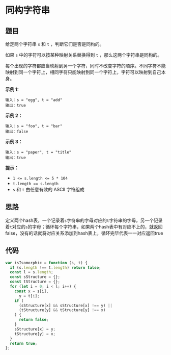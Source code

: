 # 同构字符串

## 题目

给定两个字符串 `s` 和 `t` ，判断它们是否是同构的。

如果 `s` 中的字符可以按某种映射关系替换得到 `t` ，那么这两个字符串是同构的。

每个出现的字符都应当映射到另一个字符，同时不改变字符的顺序。不同字符不能映射到同一个字符上，相同字符只能映射到同一个字符上，字符可以映射到自己本身。

**示例 1:**

```
输入：s = "egg", t = "add"
输出：true
```

**示例 2：**

```
输入：s = "foo", t = "bar"
输出：false
```

**示例 3：**

```
输入：s = "paper", t = "title"
输出：true
```

**提示：**

- `1 <= s.length <= 5 * 104`
- `t.length == s.length`
- `s` 和 `t` 由任意有效的 ASCII 字符组成

## 思路

定义两个hash表，一个记录着`s`字符串的字母对应的`t`字符串的字母，另一个记录着`t`对应的`s`的字母；循环每个字符串，如果两个hash表中有对应不上的，就返回false，没有的话就将对应关系添加到hash表上，循环完毕代表一一对应返回true

## 代码

```js
var isIsomorphic = function (s, t) {
  if (s.length !== t.length) return false;
  const l = s.length;
  const sStructure = {};
  const tStructure = {};
  for (let i = 0; i < l; i++) {
    const x = s[i],
      y = t[i];
    if (
      (sStructure[x] && sStructure[x] !== y) ||
      (tStructure[y] && tStructure[y] !== x)
    ) {
      return false;
    }
    sStructure[x] = y;
    tStructure[y] = x;
  }
  return true;
};
```
